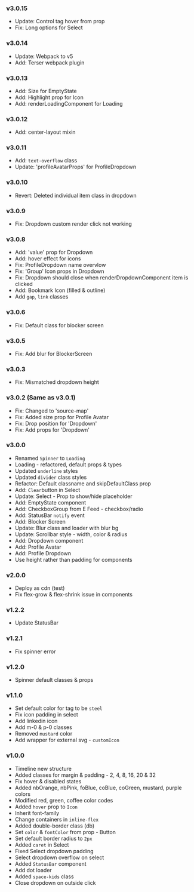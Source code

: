 ### v3.0.15

- Update: Control tag hover from prop
- Fix: Long options for Select

### v3.0.14

- Update: Webpack to v5
- Add: Terser webpack plugin

### v3.0.13

- Add: Size for EmptyState
- Add: Highlight prop for Icon
- Add: renderLoadingComponent for Loading

### v3.0.12

- Add: center-layout mixin

### v3.0.11

- Add: `text-overflow` class
- Update: 'profileAvatarProps' for ProfileDropdown

### v3.0.10

- Revert: Deleted individual item class in dropdown

### v3.0.9

- Fix: Dropdown custom render click not working

### v3.0.8

- Add: 'value' prop for Dropdown
- Add: hover effect for icons
- Fix: ProfileDropdown name overvlow
- Fix: 'Group' Icon props in Dropdown
- Fix: Dropdown should close when renderDropdownComponent item is clicked
- Add: Bookmark Icon (filled & outline)
- Add `gap`, `link` classes

### v3.0.6

- Fix: Default class for blocker screen

### v3.0.5

- Fix: Add blur for BlockerScreen

### v3.0.3

- Fix: Mismatched dropdown height

### v3.0.2 (Same as v3.0.1)

- Fix: Changed to 'source-map'
- Fix: Added size prop for Profile Avatar
- Fix: Drop position for 'Dropdown'
- Fix: Add props for 'Dropdown'

### v3.0.0

- Renamed `Spinner` to `Loading`
- Loading - refactored, default props & types
- Updated `underline` styles
- Updated `divider` class styles
- Refactor: Default classname and skipDefaultClass prop
- Add: `Clear`button in Select
- Update: Select - Prop to show/hide placeholder
- Add: EmptyState component
- Add: CheckboxGroup from E Feed - checkbox/radio
- Add: StatusBar `notify` event
- Add: Blocker Screen
- Update: Blur class and loader with blur bg
- Update: Scrollbar style - width, color & radius
- Add: Dropdown component
- Add: Profile Avatar
- Add: Profile Dropdown
- Use height rather than padding for components

### v2.0.0

- Deploy as cdn (test)
- Fix flex-grow & flex-shrink issue in components

### v1.2.2

- Update StatusBar

### v1.2.1

- Fix spinner error

### v1.2.0

- Spinner default classes & props

### v1.1.0

- Set default color for tag to be `steel`
- Fix icon padding in select
- Add linkedin icon
- Add m-0 & p-0 classes
- Removed `mustard` color
- Add wrapper for external svg - `customIcon`

### v1.0.0

- Timeline new structure
- Added classes for margin & padding - 2, 4, 8, 16, 20 & 32
- Fix hover & disabled states
- Added nbOrange, nbPink, foBlue, coBlue, coGreen, mustard, purple colors
- Modified red, green, coffee color codes
- Added `hover` prop to `Icon`
- Inherit font-family
- Change containers in `inline-flex`
- Added double-border class (db)
- Set `color` & `fontColor` from prop - Button
- Set default border radius to `2px`
- Added `caret` in Select
- Fixed Select dropdown padding
- Select dropdown overflow on select
- Added `StatusBar` component
- Add dot loader
- Added `space-kids` class
- Close dropdown on outside click
